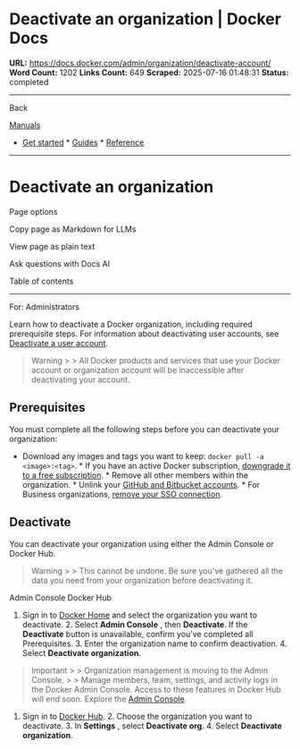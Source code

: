 # Deactivate an organization | Docker Docs

**URL:** https://docs.docker.com/admin/organization/deactivate-account/
**Word Count:** 1202
**Links Count:** 649
**Scraped:** 2025-07-16 01:48:31
**Status:** completed

---

Back

[Manuals](https://docs.docker.com/manuals/)

  * [Get started](https://docs.docker.com/get-started/)   * [Guides](https://docs.docker.com/guides/)   * [Reference](https://docs.docker.com/reference/)

* * *

# Deactivate an organization

Page options

Copy page as Markdown for LLMs

View page as plain text

Ask questions with Docs AI

Table of contents

* * *

For: Administrators

Learn how to deactivate a Docker organization, including required prerequisite steps. For information about deactivating user accounts, see [Deactivate a user account](https://docs.docker.com/accounts/deactivate-user-account/).

> Warning >  > All Docker products and services that use your Docker account or organization account will be inaccessible after deactivating your account.

## Prerequisites

You must complete all the following steps before you can deactivate your organization:

  * Download any images and tags you want to keep: `docker pull -a <image>:<tag>`.   * If you have an active Docker subscription, [downgrade it to a free subscription](https://docs.docker.com/subscription/change/).   * Remove all other members within the organization.   * Unlink your [GitHub and Bitbucket accounts](https://docs.docker.com/docker-hub/repos/manage/builds/link-source/#unlink-a-github-user-account).   * For Business organizations, [remove your SSO connection](https://docs.docker.com/enterprise/security/single-sign-on/manage/#remove-an-organization).

## Deactivate

You can deactivate your organization using either the Admin Console or Docker Hub.

> Warning >  > This cannot be undone. Be sure you've gathered all the data you need from your organization before deactivating it.

Admin Console  Docker Hub

  1. Sign in to [Docker Home](https://app.docker.com) and select the organization you want to deactivate.   2. Select **Admin Console** , then **Deactivate**. If the **Deactivate** button is unavailable, confirm you've completed all Prerequisites.   3. Enter the organization name to confirm deactivation.   4. Select **Deactivate organization**.

> Important >  > Organization management is moving to the Admin Console. >  > Manage members, team, settings, and activity logs in the Docker Admin Console. Access to these features in Docker Hub will end soon. Explore the [Admin Console](https://app.docker.com/admin).

  1. Sign in to [Docker Hub](https://hub.docker.com).   2. Choose the organization you want to deactivate.   3. In **Settings** , select **Deactivate org**.   4. Select **Deactivate organization**.